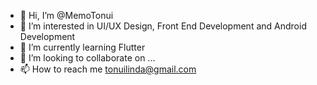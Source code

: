- 👋 Hi, I’m @MemoTonui
- 👀 I’m interested in UI/UX Design, Front End Development and Android Development
- 🌱 I’m currently learning Flutter
- 💞️ I’m looking to collaborate on ...
- 📫 How to reach me tonuilinda@gmail.com

<!---
MemoTonui/MemoTonui is a ✨ special ✨ repository because its `README.md` (this file) appears on your GitHub profile.
You can click the Preview link to take a look at your changes.
--->
